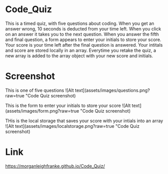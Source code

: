 # Code_Quiz
This is a timed quiz, with five questions about coding. When you get an answer wrong, 10 seconds is deducted from your time left. When you click on an answer it takes you to the next question. When you answer the fifth and final question, a form appears to enter your initials to store your score. Your score is your time left after the final question is answered. Your intitals and score are stored locally in an array. Everytime you retake the quiz, a new array is added to the array object with your new score and initials. 


# Screenshot

This is one of five questions
![Alt text](assets/images/questions.png?raw=true "Code Quiz screenshot)

This is the form to enter your initials to store your score
![Alt text](assets/images/form.png?raw=true "Code Quiz screenshot)

THis is the local storage that saves your score with your intials into an array
![Alt text](assets/images/localstorage.png?raw=true "Code Quiz screenshot)

# Link
https://morganleighfranke.github.io/Code_Quiz/
